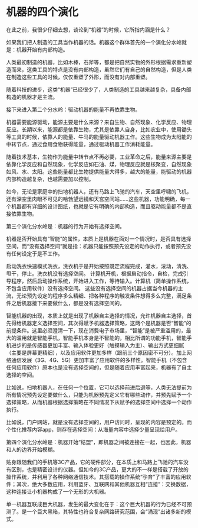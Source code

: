# 机器的四个演化

在此之前，我很少仔细去想，谈论到“机器”的时候，它所指内涵是什么？

如果我们把人制造的工具当作机器的话。机器这个群体首先的一个演化分水岭就是：机器开始有内部构造。

人类最初制造的机器，比如木棒，石斧等，都是把自然实物的外形根据需求重新塑造而来，这类工具的特点是没有内部构造，虽然它们有自己的自然构造，但是人类在制造这些工具的时候，仅仅重塑了外形，而没有对内部重塑。

随着科技的进步，这类“机器”已经很少了，人类制造的工具越来越复杂，具备内部构造的机器才是主流。

接下来进入第二个分水岭：驱动机器的能量不再依靠生物。

机器需要能源驱动，能源主要是什么来源？来自生物、自然现象、化学反应、物理反应。长期以来，能源都是依靠生物，尤其是依靠人自身，比如农业中，使用锄头等工具的时候，依靠人的能量、牛马的能量驱动机器工作。这些生物成为太阳能的中转节点，通过食用食物获得能量，通过驱动机器工作消耗能量。

随着技术基本，生物作为能量中转节点不再必要，工业革命之后，能量来源主要是依靠化学反应和自然现象，化学反应如石油、煤，物理反应就是核聚变，自然现象如风、水、太阳。这些能量都比生物提供能量大得多，越大的能量，能驱动的机器内部构造越复杂，也越需要加以控制。

如今，无论是家庭中的扫地机器人，还有马路上飞驰的汽车，天空里呼啸的飞机，还有深空里肉眼不可见的哈勃望远镜和天宫空间站……这些机器，功能明确，每一个机器都有详细的设计图纸，也就是它有明确的内部构造，而且驱动能量都不是直接依靠生物。

第三个演化分水岭是：机器的行为开始有选择空间。

机器是否开始具有“智能”的属性，本质上是机器在面对一个情况时，是否具有选择空间，而“没有选择空间”就是指：机器只能按照预先设定的动作执行，或者预先没有任何设定于是不工作。

启动洗衣快速模式洗衣，洗衣机于是开始按照既定流程完成，灌水，滚动，清洗、甩干，停止。洗衣机没有选择空间。
计算机开机，根据启动指令，自检，完成引导程序，然后启动操作系统，开始进入工作，等待输入。计算机（简单操作系统，不包含应用软件）没有选择空间。
这些没有选择空间的机器占据当今机器的主流，无论预先设定的程序多么精细、把各种程序的触发条件想得多么完整，满足条件之后机器接下来要做什么，都是没有选择空间的。

智能机器的出现，本质上就是出现了机器自主选择的情况，允许机器自主选择，首先得给机器定义选择空间，其次得赋予机器选择策略，这两个是机器是否“智能”的前提条件。这里必须澄清一下，现在消费电子市场里，“智能”是被严重滥用的，最大的滥用就是智能手机，智能手机本身是不智能的，相比所谓的功能手机，智能手机进步的是传感器更加丰富、输入体验更好（触摸输入为主）、输出方式更细腻（主要是屏幕更精细），以及应用软件更加多样（跟前三个原因密不可分）。加上网络通信发展（3G、4G、5G）更加丰富了应用软件的多样性。智能手机（不包含任何应用软件）原本也是没有选择空间的，但是随着应用丰富起来，机器有了自主选择的空间。

比如说，扫地机器人，在任何一个位置，它可以选择前进后退等，人类无法提前为所有情况预先设定要做什么，只能为机器预先定义它有哪些动作，并预先赋予一个选择策略，从而机器根据选择策略在不同情况下从赋予的选择空间中选择一个动作执行。

比如说，门户网站，就是没有选择空间的，用户访问时，呈现的内容是预定的。而个性化推荐内容app，则存在选择空间：从海量内容中选择少量呈现给用户。

第四个演化分水岭是：机器开始“结盟”，即机器之间被连接在一起，也因此，机器和人的边界开始模糊。

贴身跟随我们的手机等3C产品，它的硬件部分，在本质上和马路上飞驰的汽车没有区别，也是精密设计的仪器。但如今的3C产品，更大的不一样是搭载了开放的操作系统，并利用了各种网络通信技术。其搭载的操作系统“孕育”了丰富的应用软件；其次，绝大多数应用，利用蓝牙、互联网和其他机器互相“连接”：交换数据，这种连接让小机器构成了一个无形的大机器。

单一机器互联成巨大机器，发生的最大变化在于：这个巨大机器的行为已经不可预测了。是一个巨大黑箱，其特性也符合复杂网路研究范围，会“涌现”出诸多新的模式。
